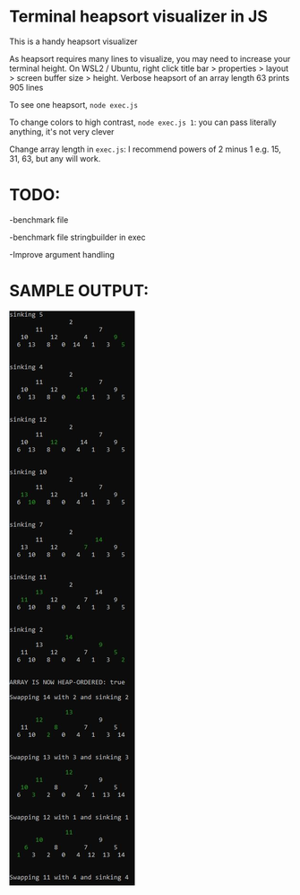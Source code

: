 # Terminal heapsort visualizer in JS

This is a handy heapsort visualizer

As heapsort requires many lines to visualize, you may need to increase your terminal height. On WSL2 / Ubuntu, right click title bar > properties > layout > screen buffer size > height. Verbose heapsort of an array length 63 prints 905 lines 

To see one heapsort, `node exec.js`

To change colors to high contrast, `node exec.js 1`: you can pass literally anything, it's not very clever

Change array length in `exec.js`: I recommend powers of 2 minus 1 e.g. 15, 31, 63, but any will work.

# TODO:

-benchmark file

-benchmark file stringbuilder in exec

-Improve argument handling

# SAMPLE OUTPUT:

![Sample output](./sample.jpg)
